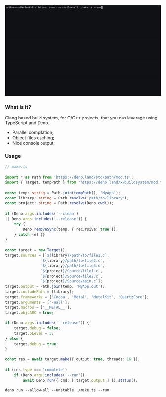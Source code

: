 ![](Preview.gif)

### What is it?

Clang based build system, for C/C++ projects, that you can leverage using TypeScript and Deno.

- Parallel compilation;
- Object files caching;
- Nice console output;

### Usage

```typescript
// make.ts

import * as Path from 'https://deno.land/std/path/mod.ts';
import { Target, tempPath } from 'https://deno.land/x/buildsystem/mod.ts';

const temp: string = Path.join(tempPath(), 'MyApp');
const library: string = Path.resolve('path/to/library');
const project: string = Path.resolve(Deno.cwd());

if (Deno.args.includes('--clean')
|| Deno.args.includes('--release')) {
    try {
        Deno.removeSync(temp, { recursive: true });
    } catch (e) {}
}

const target = new Target();
target.sources = [`${library}/path/to/file1.c`,
                `${library}/path/to/file2.c`,
                `${library}/path/to/file3.c`,
                `${project}/Source/file1.c`,
                `${project}/Source/file2.c`,
                `${project}/Source/main.c`];
target.output = Path.join(temp, 'MyApp.out');
target.includePath = [library];
target.frameworks = ['Cocoa', 'Metal', 'MetalKit', 'QuartzCore'];
target.arguments = ['-Wall'];
target.macros = ['__METAL__'];
target.objcARC = true;

if (Deno.args.includes('--release')) {
    target.debug = false;
    target.oLevel = 3;
} else {
    target.debug = true;
}

const res = await target.make({ output: true, threads: 16 });

if (res.type === 'complete')
    if (Deno.args.includes('--run'))
        await Deno.run({ cmd: [ target.output ] }).status();
```

```shell
deno run --allow-all --unstable ./make.ts --run
```